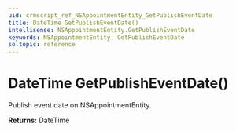 ```yaml
---
uid: crmscript_ref_NSAppointmentEntity_GetPublishEventDate
title: DateTime GetPublishEventDate()
intellisense: NSAppointmentEntity.GetPublishEventDate
keywords: NSAppointmentEntity, GetPublishEventDate
so.topic: reference
---
```


# DateTime GetPublishEventDate()

Publish event date on NSAppointmentEntity.

**Returns:** DateTime

